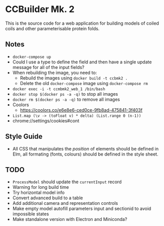 # CCBuilder Mk. 2

This is the source code for a web application for building models of coiled coils and other parameterisable protein folds.

## Notes

* `docker-compose up`
* Could I use a type to define the field and then have a single update message for all of the input fields?
* When rebuilding the image, you need to:
    * Rebuild the images using `docker build -t ccbmk2 .`
    * Delete the old `docker-compose` image using `docker-compose rm`
* `docker exec -i -t ccmbmk2_web_1 /bin/bash`
* `docker stop $(docker ps -a -q)` to stop all images
* `docker rm $(docker ps -a -q)` to remove all images
* Coolors
    * https://coolors.co/e6e8e6-ced0ce-9fb8ad-475841-3f403f
* `List.map (\v -> (toFloat v) * delta) (List.range 0 (n-1))`
* chrome://settings/cookies#cont

## Style Guide

* All CSS that manipulates the *position* of elements should be defined in Elm, all formating (fonts, colours) should be defined in the style sheet.

## TODO

* `ProcessModel` should update the `currentInput` record
* Warning for long build time
* Try horizontal model info
* Convert advanced build to a table
* Add additional camera and representation controls
* Make empty model autofill parameters input and sectionid to avoid impossible states
* Make standalone version with Electron and Miniconda?